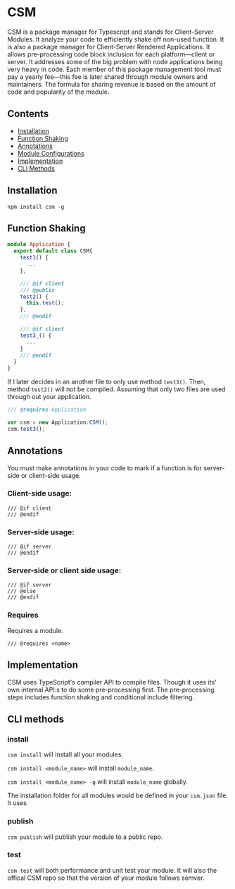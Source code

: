 CSM
====

CSM is a package manager for Typescript and stands for Client-Server Modules. It analyze your code to efficiently shake off non-used function. It is also a package manager for Client-Server Rendered Applications. It allows pre-processing code block inclusion for each platform—client or server. It addresses some of the big problem with node applications being very heavy in code. Each member of this package management tool must pay a yearly fee—this fee is later shared through module owners and maintainers. The formula for sharing revenue is based on the amount of code and popularity of the module.

## Contents
 * [Installation](#installation)
 * [Function Shaking](#function-shaking)
 * [Annotations](#annotations)
 * [Module Configurations](ModuleConfigurations.md)
 * [Implementation](#implementation)
 * [CLI Methods](#cli-methods)

## Installation
```
npm install csm -g
```

## Function Shaking
```typescript
module Application {
  export default class CSM{
    test1() {
      ...
    },

    /// @if client
    /// @public
    test2() {
      this.test();
    },
    /// @endif

    /// @if client
    test3_() {
      ...
    }
    /// @endif
  }
}

```

If I later decides in an another file to only use method `test3()`. Then, method `test2()` will not be compiled. Assuming that only two files are used through out your application.

```javascript
/// @requires Application

var csm = new Application.CSM();
csm.test3();
```

## Annotations
You must make annotations in your code to mark if a function is for server-side or client-side usage.

### Client-side usage:
```
/// @if client
/// @endif
```

### Server-side usage:
```
/// @if server
/// @endif
```

### Server-side or client side usage:
```
/// @if server
/// @else
/// @endif
```

### Requires
Requires a module.
```
/// @requires <name>
```
## Implementation

CSM uses TypeScript's compiler API to compile files. Though it uses its' own internal API:s to do some pre-processing first. The pre-processing steps includes function shaking and conditional include filtering.

## CLI methods

### install
`csm install` will install all your modules.

`csm install <module_name>` will install `module_name`.

`csm install <module_name> -g` will install `module_name` globally.

The installation folder for all modules would be defined in your `csm.json` file. It uses

### publish
`csm publish` will publish your module to a public repo.

### test

`csm test` will both performance and unit test your module. It will also the offical CSM repo so that the version of your module follows semver.

